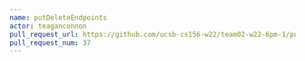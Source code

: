 ```yaml
---
name: putDeleteEndpoints
actor: teaganconnon
pull_request_url: https://github.com/ucsb-cs156-w22/team02-w22-6pm-1/pull/37
pull_request_num: 37
---
```

